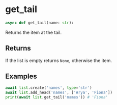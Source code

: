 # get_tail

```py
async def get_tail(name: str):
```

Returns the item at the tail.

## Returns
If the list is empty returns `None`, otherwise the item.

## Examples

```py
await list.create('names', type='str')
await list.add_head('names', ['Arya', 'Fiona'])
print(await list.get_tail('names')) # 'Fiona'
```